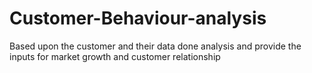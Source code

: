 # Customer-Behaviour-analysis
Based upon the customer and their data done analysis and provide the inputs for market growth and customer relationship
